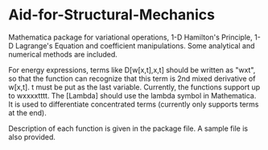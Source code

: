 Aid-for-Structural-Mechanics
============================

Mathematica package for variational operations, 1-D Hamilton's Principle, 1-D Lagrange's Equation and coefficient manipulations.
Some analytical and numerical methods are included.

For energy expressions, terms like D[w[x,t],x,t] should be written as "wxt", so that the function can recognize that this term is 2nd mixed derivative of w[x,t]. t must be put as the last variable. Currently, the functions support up to wxxxxtttt. The \[Lambda\] should use the lambda symbol in Mathematica. It is used to differentiate concentrated terms (currently only supports terms at the end).

Description of each function is given in the package file. A sample file is also provided.
